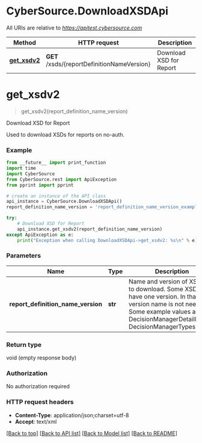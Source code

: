# CyberSource.DownloadXSDApi

All URIs are relative to *https://apitest.cybersource.com*

Method | HTTP request | Description
------------- | ------------- | -------------
[**get_xsdv2**](DownloadXSDApi.md#get_xsdv2) | **GET** /xsds/{reportDefinitionNameVersion} | Download XSD for Report


# **get_xsdv2**
> get_xsdv2(report_definition_name_version)

Download XSD for Report

Used to download XSDs for reports on no-auth.

### Example 
```python
from __future__ import print_function
import time
import CyberSource
from CyberSource.rest import ApiException
from pprint import pprint

# create an instance of the API class
api_instance = CyberSource.DownloadXSDApi()
report_definition_name_version = 'report_definition_name_version_example' # str | Name and version of XSD file to download. Some XSDs only have one version. In that case version name is not needed. Some example values are DecisionManagerDetailReport, DecisionManagerTypes

try: 
    # Download XSD for Report
    api_instance.get_xsdv2(report_definition_name_version)
except ApiException as e:
    print("Exception when calling DownloadXSDApi->get_xsdv2: %s\n" % e)
```

### Parameters

Name | Type | Description  | Notes
------------- | ------------- | ------------- | -------------
 **report_definition_name_version** | **str**| Name and version of XSD file to download. Some XSDs only have one version. In that case version name is not needed. Some example values are DecisionManagerDetailReport, DecisionManagerTypes | 

### Return type

void (empty response body)

### Authorization

No authorization required

### HTTP request headers

 - **Content-Type**: application/json;charset=utf-8
 - **Accept**: text/xml

[[Back to top]](#) [[Back to API list]](../README.md#documentation-for-api-endpoints) [[Back to Model list]](../README.md#documentation-for-models) [[Back to README]](../README.md)

